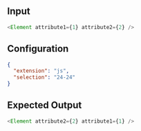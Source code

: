 
## Input
```javascript input
<Element attribute1={1} attribute2={2} />
```

## Configuration
```json configuration
{
  "extension": "js",
  "selection": "24-24"
}
```

## Expected Output
```javascript expected output
<Element attribute2={2} attribute1={1} />
```
